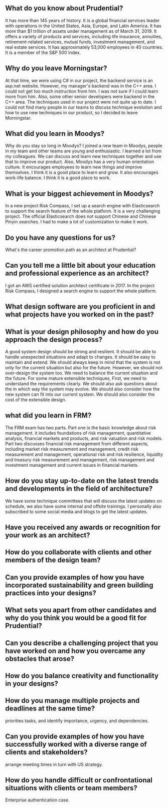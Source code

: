 ## What do you know about Prudential?

It has more than 145 years of history. 
It is a global financial services leader with operations in the United States, Asia, Europe, and Latin America.
It has more than $1 trillion of assets under management as of March 31, 2019.
It offers a variety of products and services, including life insurance, annuities, retirement-related services, mutual funds, investment management, and real estate services.
It has approximately 53,000 employees in 40 countries.
It is a member of the S&P 500 Index.

## Why do you leave Morningstar?

At that time, we were using C# in our project, the backend service is an asp.net website. However, my manager's backend was in the C++ area. I could not get too much instruction from him. I was not sure if I could learn more from him. Also, some other senior developers were backend in the C++ area. The techniques used in our project were not quite up to date.  I could not find many people in our teams to discuss technique evolution and how to use new techniques in our product, so I decided to leave Morningstar.

## What did you learn in Moodys?

Why do you stay so long in Moodys?
I joined a new team in Moodys, people in my team and other teams are young and enthusiastic. I learned a lot from my colleagues. We can discuss and learn new techniques together and use that to improve our product. Also, Moodys has a very human orientation culture. It encourages employees to learn new things and improve themselves. I think it is a good place to learn and grow. It also encourages work-life balance. I think it is a good place to work.

## What is your biggest achievement in Moodys?

In a new project Risk Compass, I set up a search engine with Elasticsearch to support the search feature of the whole platform. It is a very challenging project. The official Elasticsearch does not support Chinese and Chinese Pinyin searches. I had to make a lot of customization to make it work.

## Do you have any questions for us?

What's the career promotion path as an architect at Prudential?

## Can you tell me a little bit about your education and professional experience as an architect?

I got an AWS certified solution architect certificate in 2017. In the project Risk Compass, I designed a search engine to support the whole platform.

## What design software are you proficient in and what projects have you worked on in the past?

## What is your design philosophy and how do you approach the design process?

A good system design should be strong and resilient. It should be able to handle unexpected situations and adapt to changes. It should be easy to maintain and extend.
We should always keep in mind that the system is not only for the current situation but also for the future. However, we should not over-design the system too. We need to balance the current situation and the future. For some mature extensible techniques, First, we need to understand the requirements clearly. We should also ask questions about the in which way the system may evolve. We should also consider how the new system can fit into our current system. We should also consider the cost of the extensible design. 

## what did you learn in FRM?

The FRM exam has two parts. Part one is the basic knowledge about risk management. it includes foundations of risk management, quantitative analysis, financial markets and products, and risk valuation and risk models. Part two discusses financial risk management from different aspects, including market risk measurement and management, credit risk measurement and management, operational risk and risk resilience, liquidity and treasury risk measurement and management, risk management and investment management and current issues in financial markets. 

## How do you stay up-to-date on the latest trends and developments in the field of architecture?

We have some technique committees that will discuss the latest updates on schedule, we also have some internal and offsite trainings. I personally also subscribed to some social media and blogs to get the latest updates.

## Have you received any awards or recognition for your work as an architect?

## How do you collaborate with clients and other members of the design team?

## Can you provide examples of how you have incorporated sustainability and green building practices into your designs?

## What sets you apart from other candidates and why do you think you would be a good fit for Prudential?

## Can you describe a challenging project that you have worked on and how you overcame any obstacles that arose?

## How do you balance creativity and functionality in your designs?

## How do you manage multiple projects and deadlines at the same time?

priorities tasks, and identify importance, urgency, and dependencies.

## Can you provide examples of how you have successfully worked with a diverse range of clients and stakeholders?

arrange meeting times in turn with US strategy. 

## How do you handle difficult or confrontational situations with clients or team members?

Enterprise authentication case.